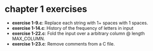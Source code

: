 # chapter 1 exercises

* __exercise 1-9.c__: Replace each string with 1+ spaces with 1 spaces.
* __exercise 1-14.c__: History of the frequency of letters in input
* __exercise 1-22.c__: Fold the input over a arbitrary column @ length MAX_COLUMN.
* __exercise 1-23.c__:  Remove comments from a C file.
